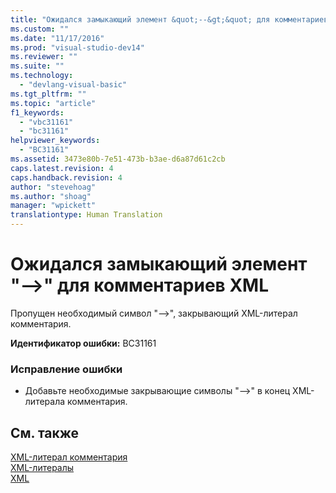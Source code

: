 ```yaml
---
title: "Ожидался замыкающий элемент &quot;--&gt;&quot; для комментариев XML | Microsoft Docs"
ms.custom: ""
ms.date: "11/17/2016"
ms.prod: "visual-studio-dev14"
ms.reviewer: ""
ms.suite: ""
ms.technology: 
  - "devlang-visual-basic"
ms.tgt_pltfrm: ""
ms.topic: "article"
f1_keywords: 
  - "vbc31161"
  - "bc31161"
helpviewer_keywords: 
  - "BC31161"
ms.assetid: 3473e80b-7e51-473b-b3ae-d6a87d61c2cb
caps.latest.revision: 4
caps.handback.revision: 4
author: "stevehoag"
ms.author: "shoag"
manager: "wpickett"
translationtype: Human Translation
---
```

# Ожидался замыкающий элемент &quot;--&gt;&quot; для комментариев XML
Пропущен необходимый символ "\-\-\>", закрывающий XML\-литерал комментария.  
  
 **Идентификатор ошибки:** BC31161  
  
### Исправление ошибки  
  
-   Добавьте необходимые закрывающие символы "\-\-\>" в конец XML\-литерала комментария.  
  
## См. также  
 [XML\-литерал комментария](../../visual-basic/language-reference/xml-literals/xml-comment-literal.md)   
 [XML\-литералы](../../visual-basic/language-reference/xml-literals/index.md)   
 [XML](../../visual-basic/programming-guide/language-features/xml/index.md)